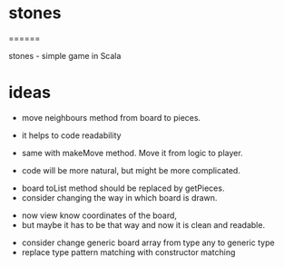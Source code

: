 # stones
======

stones - simple game in Scala

# ideas

* move neighbours method from board to pieces.
- it helps to code readability
* same with makeMove method. Move it from logic to player.
- code will be more natural, but might be more complicated.
* board toList method should be replaced by getPieces.
* consider changing the way in which board is drawn.
- now view know coordinates of the board, 
- but maybe it has to be that way and now it is clean and readable.
* consider change generic board array from type any to generic type
* replace type pattern matching with constructor matching


